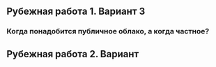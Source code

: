 ## Рубежная работа 1. Вариант 3

### Когда понадобится публичное облако, а когда частное?



## Рубежная работа 2. Вариант 
